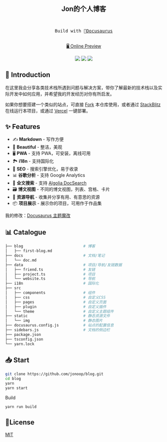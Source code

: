 <h2 align="center">
Jon的个人博客
</h2><br>

<pre align="center">
 Build with 🦖<a href="http://jonoop.com">Docusaurus</a> 
</pre>

<p align="center">
<br>
<a href="http://jonoop.com">🖥 Online Preview</a>
<br><br> 
<a href="https://vercel.com/new/clone?repository-url=https://github.com/jonoop/blog/tree/main&project-name=blog&repo-name=blog" rel="nofollow"><img src="https://vercel.com/button"></a>
<a href="https://app.netlify.com/start/deploy?repository=https://github.com/jonoop/blog" rel="nofollow"><img src="https://www.netlify.com/img/deploy/button.svg"></a>
<a href="https://stackblitz.com/github/jonoop/blog" rel="nofollow"><img src="https://developer.stackblitz.com/img/open_in_stackblitz.svg"></a>
</p>

## 👋 Introduction

在这里我会分享各类技术栈所遇到问题与解决方案，带你了解最新的技术栈以及实际开发中如何应用，并希望我的开发经历对你有所启发。

如果你想要搭建一个类似的站点，可直接 [Fork](https://github.com/jonoop/blog/fork) 本仓库使用，或者通过 [StackBlitz](https://stackblitz.com/github/jonoop/blog) 在线运行本项目，或通过 [Vercel](https://vercel.com/new/clone?repository-url=https://github.com/jonoop/blog/tree/main&project-name=blog&repo-name=blog) 一键部署。

## ✨ Features

-   ✍️ **Markdown** - 写作方便
-   🎨 **Beautiful** - 整洁，美观
-   🖥️ **PWA** - 支持 PWA，可安装，离线可用
-   🏞️ **i18n** - 支持国际化
-   💯 **SEO** - 搜索引擎优化，易于收录
-   📊 **谷歌分析** - 支持 Google Analytics
-   🔎 **全文搜索** - 支持 [Algolia DocSearch](https://github.com/algolia/docsearch)
-   🗃️ **博文视图** - 不同的博文视图，列表、宫格、卡片
- 🌈 **资源导航** - 收集并分享有用、有意思的资源
- 📦 **项目展示** - 展示你的项目，可用作于作品集

我的修改：[Docusaurus 主题魔改](http://jonoop.com/docs/docusaurus-guides)

## 📊 Catalogue

```bash
├── blog                           # 博客
│   ├── first-blog.md              
├── docs                           # 文档/笔记
│   └── doc.md                     
├── data                           # 项目/导航/友链数据
│   ├── friend.ts                  # 友链
│   ├── project.ts                 # 项目
│   └── website.ts                 # 导航
├── i18n                           # 国际化
├── src
│   ├── components                 # 组件
│   ├── css                        # 自定义CSS
│   ├── pages                      # 自定义页面
│   ├── plugin                     # 自定义插件
│   └── theme                      # 自定义主题组件
├── static                         # 静态资源文件
│   └── img                        # 静态图片
├── docusaurus.config.js           # 站点的配置信息
├── sidebars.js                    # 文档的侧边栏
├── package.json
├── tsconfig.json
└── yarn.lock
```

## 📥 Start

```sh
git clone https://github.com/jonoop/blog.git
cd blog
yarn
yarn start
```

Build

```sh
yarn run build
```

## 📝License

[MIT](./LICENSE)
